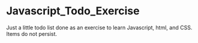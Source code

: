 # Javascript_Todo_Exercise
Just a little todo list done as an exercise to learn Javascript, html, and CSS. Items do not persist.
